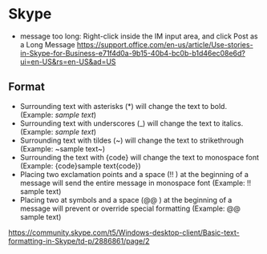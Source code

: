 # Skype

- message too long: Right-click inside the IM input area, and click Post as a Long Message https://support.office.com/en-us/article/Use-stories-in-Skype-for-Business-e71f4d0a-9b15-40b4-bc0b-b1d46ec08e6d?ui=en-US&rs=en-US&ad=US

## Format

- Surrounding text with asterisks (*) will change the text to bold. (Example: *sample text*)
- Surrounding text with underscores (_) will change the text to italics. (Example: _sample text_)
- Surrounding text with tildes (~) will change the text to strikethrough (Example: ~sample text~)
- Surrounding the text with {code} will change the text to monospace font (Example: {code}sample text{code})
- Placing two exclamation points and a space  (!! ) at the beginning of a message will send the entire message in monospace font (Example: !! sample text)
- Placing two at symbols and a space (@@ ) at the beginning of a message will prevent or override special formatting (Example: @@ sample text)

https://community.skype.com/t5/Windows-desktop-client/Basic-text-formatting-in-Skype/td-p/2886861/page/2
